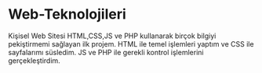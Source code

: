 # Web-Teknolojileri
Kişisel Web Sitesi
HTML,CSS,JS ve PHP kullanarak birçok bilgiyi pekiştirmemi sağlayan ilk projem.
HTML ile temel işlemleri yaptım ve CSS ile sayfalarımı süsledim. JS ve PHP ile gerekli kontrol işlemlerini gerçekleştirdim.
